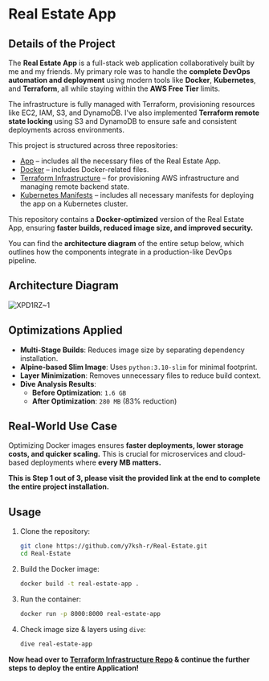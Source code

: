 # Real Estate App

## Details of the Project
The **Real Estate App** is a full-stack web application collaboratively built by me and my friends. My primary role was to handle the **complete DevOps automation and deployment** using modern tools like **Docker**, **Kubernetes**, and **Terraform**, all while staying within the **AWS Free Tier** limits.

The infrastructure is fully managed with Terraform, provisioning resources like EC2, IAM, S3, and DynamoDB. I've also implemented **Terraform remote state locking** using S3 and DynamoDB to ensure safe and consistent deployments across environments.

This project is structured across three repositories:
- [App](https://github.com/y7ksh-r/Real-Estate/tree/main/App) – includes all the necessary files of the Real Estate App.
- [Docker](https://github.com/y7ksh-r/Real-Estate/tree/main/Docker) – includes Docker-related files.
- [Terraform Infrastructure](https://github.com/y7ksh-r/Real-Estate/tree/main/Terraform-infra) – for provisioning AWS infrastructure and managing remote backend state.
- [Kubernetes Manifests](https://github.com/y7ksh-r/Real-Estate/tree/main/K8s-manifests) – includes all necessary manifests for deploying the app on a Kubernetes cluster.

This repository contains a **Docker-optimized** version of the Real Estate App, ensuring **faster builds, reduced image size, and improved security.**

You can find the **architecture diagram** of the entire setup below, which outlines how the components integrate in a production-like DevOps pipeline.

## Architecture Diagram
![XPD1RZ~1](https://github.com/user-attachments/assets/d306a927-31a4-46ca-8599-cfbbea27f43a)


## Optimizations Applied
- **Multi-Stage Builds**: Reduces image size by separating dependency installation.
- **Alpine-based Slim Image**: Uses `python:3.10-slim` for minimal footprint.
- **Layer Minimization**: Removes unnecessary files to reduce build context.
- **Dive Analysis Results**:
  - **Before Optimization**: `1.6 GB`
  - **After Optimization**: `280 MB` (83% reduction)

## Real-World Use Case
Optimizing Docker images ensures **faster deployments, lower storage costs, and quicker scaling.** This is crucial for microservices and cloud-based deployments where **every MB matters.**

**This is Step 1 out of 3, please visit the provided link at the end to complete the entire project installation.**

## Usage
1. Clone the repository:
   ```sh
   git clone https://github.com/y7ksh-r/Real-Estate.git
   cd Real-Estate
   ```
2. Build the Docker image:
   ```sh
   docker build -t real-estate-app .
   ```
3. Run the container:
   ```sh
   docker run -p 8000:8000 real-estate-app
   ```
4. Check image size & layers using `dive`:
   ```sh
   dive real-estate-app
   ```

**Now head over to [Terraform Infrastructure Repo](https://github.com/y7ksh-r/Real-estate-app-infra) & continue the further steps to deploy the entire Application!**
